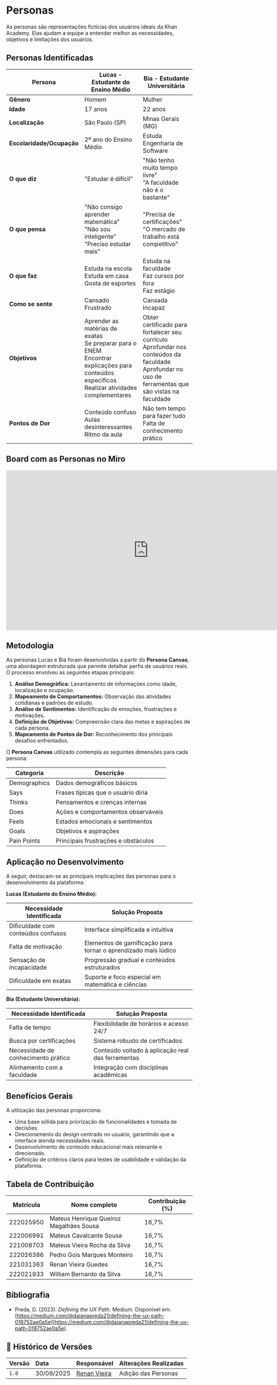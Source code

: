 # Personas

As personas são representações fictícias dos usuários ideais da Khan Academy. Elas ajudam a equipe a entender melhor as necessidades, objetivos e limitações dos usuários.

## Personas Identificadas

| Persona | Lucas - Estudante do Ensino Médio | Bia - Estudante Universitária |
|--------|------------------------------------|-------------------------------|
| **Gênero** | Homem | Mulher |
| **Idade** | 17 anos | 22 anos |
| **Localização** | São Paulo (SP) | Minas Gerais (MG) |
| **Escolaridade/Ocupação** | 2º ano do Ensino Médio | Estuda Engenharia de Software |
| **O que diz** | "Estudar é difícil" | "Não tenho muito tempo livre"<br>"A faculdade não é o bastante" |
| **O que pensa** | "Não consigo aprender matemática"<br>"Não sou inteligente"<br>"Preciso estudar mais" | "Precisa de certificações"<br>"O mercado de trabalho está competitivo" |
| **O que faz** | Estuda na escola<br>Estuda em casa<br>Gosta de esportes | Estuda na faculdade<br>Faz cursos por fora<br>Faz estágio |
| **Como se sente** | Cansado<br>Frustrado | Cansada<br>Incapaz |
| **Objetivos** | Aprender as matérias de exatas<br>Se preparar para o ENEM<br>Encontrar explicações para conteúdos específicos<br>Realizar atividades complementares | Obter certificado para fortalecer seu currículo<br>Aprofundar nos conteúdos da faculdade<br>Aprofundar no uso de ferramentas que são vistas na faculdade |
| **Pontos de Dor** | Conteúdo confuso<br>Aulas desinteressantes<br>Ritmo da aula | Não tem tempo para fazer tudo<br>Falta de conhecimento prático |

## Board com as Personas no Miro

<iframe width="768" height="432" src="https://miro.com/app/live-embed/uXjVJAitNwk=/?embedMode=view_only_without_ui&moveToViewport=-116,-358,6709,3510&embedId=727929062497" frameborder="0" scrolling="no" allow="fullscreen; clipboard-read; clipboard-write" allowfullscreen></iframe>


## Metodologia

As personas Lucas e Bia foram desenvolvidas a partir do **Persona Canvas**, uma abordagem estruturada que permite detalhar perfis de usuários reais. O processo envolveu as seguintes etapas principais:

1. **Análise Demográfica:** Levantamento de informações como idade, localização e ocupação.
2. **Mapeamento de Comportamentos:** Observação das atividades cotidianas e padrões de estudo.
3. **Análise de Sentimentos:** Identificação de emoções, frustrações e motivações.
4. **Definição de Objetivos:** Compreensão clara das metas e aspirações de cada persona.
5. **Mapeamento de Pontos de Dor:** Reconhecimento dos principais desafios enfrentados.

O **Persona Canvas** utilizado contempla as seguintes dimensões para cada persona:

| Categoria      | Descrição                                              |
|----------------|-------------------------------------------------------|
| Demographics   | Dados demográficos básicos                            |
| Says           | Frases típicas que o usuário diria                    |
| Thinks         | Pensamentos e crenças internas                        |
| Does           | Ações e comportamentos observáveis                    |
| Feels          | Estados emocionais e sentimentos                      |
| Goals          | Objetivos e aspirações                                |
| Pain Points    | Principais frustrações e obstáculos                   |

## Aplicação no Desenvolvimento

A seguir, destacam-se as principais implicações das personas para o desenvolvimento da plataforma:

**Lucas (Estudante do Ensino Médio):**

| Necessidade Identificada                | Solução Proposta                                              |
|-----------------------------------------|---------------------------------------------------------------|
| Dificuldade com conteúdos confusos      | Interface simplificada e intuitiva                            |
| Falta de motivação                      | Elementos de gamificação para tornar o aprendizado mais lúdico|
| Sensação de incapacidade                | Progressão gradual e conteúdos estruturados                   |
| Dificuldade em exatas                   | Suporte e foco especial em matemática e ciências              |

**Bia (Estudante Universitária):**

| Necessidade Identificada                | Solução Proposta                                              |
|-----------------------------------------|---------------------------------------------------------------|
| Falta de tempo                          | Flexibilidade de horários e acesso 24/7                       |
| Busca por certificações                 | Sistema robusto de certificados                               |
| Necessidade de conhecimento prático     | Conteúdo voltado à aplicação real das ferramentas             |
| Alinhamento com a faculdade             | Integração com disciplinas acadêmicas                         |

## Benefícios Gerais

A utilização das personas proporciona:

- Uma base sólida para priorização de funcionalidades e tomada de decisões.
- Direcionamento do design centrado no usuário, garantindo que a interface atenda necessidades reais.
- Desenvolvimento de conteúdo educacional mais relevante e direcionado.
- Definição de critérios claros para testes de usabilidade e validação da plataforma.

## Tabela de Contribuição

| Matrícula | Nome completo                                 | Contribuição (%) |
| --------- | ----------------------------------------------| ---------------- |
| 222025950 | Mateus Henrique Queiroz Magalhães Sousa       | 16,7%            |
| 222006991 | Mateus Cavalcante Sousa                       | 16,7%            |
| 221008703 | Mateus Vieira Rocha da Silva                  | 16,7%            |
| 222026386 | Pedro Gois Marques Monteiro                   | 16,7%            |
| 221031363 | Renan Vieira Guedes                           | 16,7%            |
| 222021933 | William Bernardo da Silva                     | 16,7%            |

## Bibliografia

* Preda, D. (2023). *Defining the UX Path*. Medium. Disponível em: [https://medium.com/@daianapreda21/defining-the-ux-path-018752ae0a5e](https://medium.com/@daianapreda21/defining-the-ux-path-018752ae0a5e)

## 📝 Histórico de Versões

| Versão | Data       | Responsável | Alterações Realizadas                      |
| :----- | :--------- | :---------- | :----------------------------------------- |
| `1.0`    | 30/09/2025 | [Renan Vieira](https://github.com/R-enanVieira) | Adição das Personas |
